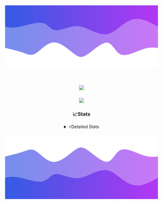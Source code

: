![Header](./header.png)
<div align="center">

<h1 align="center">
  <a href="https://git.io/typing-svg">
    <img src="https://readme-typing-svg.herokuapp.com/?lines=Hello,+There!+%F0%9F%91%8B;This+is+chicho.;Owner+on+Ocean;&center=true&size=25">
  </a>
</h1>
  
<p align="center">
  <img src="https://lanyard.cnrad.dev/api/852683595378196480" />
</p>

### 📈Stats
<details>
    <summary> ⚡Detailed Stats</summary>
    <br/>

<!--START_SECTION:waka-->
![Code Time](http://img.shields.io/badge/Code%20Time-844%20hrs%2053%20mins-blue)

![Profile Views](http://img.shields.io/badge/Profile%20Views-3-blue)

**🐱 My GitHub Data** 

> 📦 82.8 kB Used in GitHub's Storage 
 > 
> 🏆 29 Contributions in the Year 2024
 > 
> 🚫 Not Opted to Hire
 > 
> 📜 15 Public Repositories 
 > 
> 🔑 9 Private Repositories 
 > 
**I'm a Night 🦉** 

```text
🌞 Morning                25 commits          ██░░░░░░░░░░░░░░░░░░░░░░░   06.14 % 
🌆 Daytime                65 commits          ████░░░░░░░░░░░░░░░░░░░░░   15.97 % 
🌃 Evening                174 commits         ███████████░░░░░░░░░░░░░░   42.75 % 
🌙 Night                  143 commits         █████████░░░░░░░░░░░░░░░░   35.14 % 
```
📅 **I'm Most Productive on Tuesday** 

```text
Monday                   26 commits          ██░░░░░░░░░░░░░░░░░░░░░░░   06.39 % 
Tuesday                  111 commits         ███████░░░░░░░░░░░░░░░░░░   27.27 % 
Wednesday                81 commits          █████░░░░░░░░░░░░░░░░░░░░   19.90 % 
Thursday                 65 commits          ████░░░░░░░░░░░░░░░░░░░░░   15.97 % 
Friday                   46 commits          ███░░░░░░░░░░░░░░░░░░░░░░   11.30 % 
Saturday                 42 commits          ███░░░░░░░░░░░░░░░░░░░░░░   10.32 % 
Sunday                   36 commits          ██░░░░░░░░░░░░░░░░░░░░░░░   08.85 % 
```


📊 **This Week I Spent My Time On** 

```text
🕑︎ Time Zone: America/Argentina/Buenos_Aires

💬 Programming Languages: 
Astro                    2 hrs 3 mins        ████░░░░░░░░░░░░░░░░░░░░░   16.98 % 
JavaScript               1 hr 54 mins        ████░░░░░░░░░░░░░░░░░░░░░   15.84 % 
HTML                     1 hr 51 mins        ████░░░░░░░░░░░░░░░░░░░░░   15.43 % 
TypeScript               1 hr 42 mins        ████░░░░░░░░░░░░░░░░░░░░░   14.14 % 
Python                   1 hr 34 mins        ███░░░░░░░░░░░░░░░░░░░░░░   13.08 % 

🔥 Editors: 
VS Code                  12 hrs 4 mins       █████████████████████████   100.00 % 

🐱‍💻 Projects: 
Unknown Project          6 hrs 26 mins       █████████████░░░░░░░░░░░░   53.34 % 
GlowHub                  5 hrs               ██████████░░░░░░░░░░░░░░░   41.43 % 
ampararweb               37 mins             █░░░░░░░░░░░░░░░░░░░░░░░░   05.24 % 

💻 Operating System: 
Windows                  12 hrs 4 mins       █████████████████████████   100.00 % 
```

**I Mostly Code in JavaScript** 

```text
JavaScript               8 repos             ██████░░░░░░░░░░░░░░░░░░░   25.81 % 
HTML                     7 repos             ██████░░░░░░░░░░░░░░░░░░░   22.58 % 
Astro                    2 repos             ██░░░░░░░░░░░░░░░░░░░░░░░   06.45 % 
TypeScript               1 repo              █░░░░░░░░░░░░░░░░░░░░░░░░   03.23 % 
SCSS                     1 repo              █░░░░░░░░░░░░░░░░░░░░░░░░   03.23 % 
```




 Last Updated on 29/08/2024 01:06:57 UTC
<!--END_SECTION:waka-->
</details>

![Footer](./footer.png)
